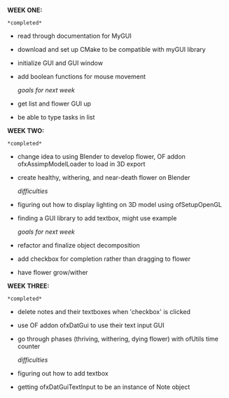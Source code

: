 **WEEK ONE:**

    *completed*
  - read through documentation for MyGUI
  - download and set up CMake to be compatible with myGUI library
  - initialize GUI and GUI window
  - add boolean functions for mouse movement

    _goals for next week_
  - get list and flower GUI up
  - be able to type tasks in list

**WEEK TWO:**

    *completed*
  - change idea to using Blender to develop flower, OF addon
  ofxAssimpModelLoader to load in 3D export
  - create healthy, withering, and near-death flower on Blender

    _difficulties_
  - figuring out how to display lighting on 3D model using ofSetupOpenGL
  - finding a GUI library to add textbox, might use example

    _goals for next week_
  - refactor and finalize object decomposition
  - add checkbox for completion rather than dragging to flower
  - have flower grow/wither

**WEEK THREE:**

    *completed*
  - delete notes and their textboxes when 'checkbox' is clicked
  - use OF addon ofxDatGui to use their text input GUI
  - go through phases (thriving, withering, dying flower) with ofUtils
  time counter

    _difficulties_
  - figuring out how to add textbox
  - getting ofxDatGuiTextInput to be an instance of Note object
